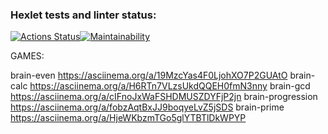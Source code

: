 ### Hexlet tests and linter status:
[![Actions Status](https://github.com/slamix/js-starter-project-44/actions/workflows/hexlet-check.yml/badge.svg)](https://github.com/slamix/js-starter-project-44/actions)[![Maintainability](https://api.codeclimate.com/v1/badges/fd6badbb4b3190cd9f6a/maintainability)](https://codeclimate.com/github/slamix/js-starter-project-44/maintainability)

GAMES:

brain-even   https://asciinema.org/a/19MzcYas4F0LjohXO7P2GUAtO
brain-calc   https://asciinema.org/a/H6RTn7VLzsUkdQQEH0fmN3nny
brain-gcd    https://asciinema.org/a/cIFnoJxWaFSHDMUSZDYFjP2jn
brain-progression    https://asciinema.org/a/fobzAqtBxJJ9boqyeLvZ5jSDS
brain-prime    https://asciinema.org/a/HjeWKbzmTGo5glYTBTlDkWPYP